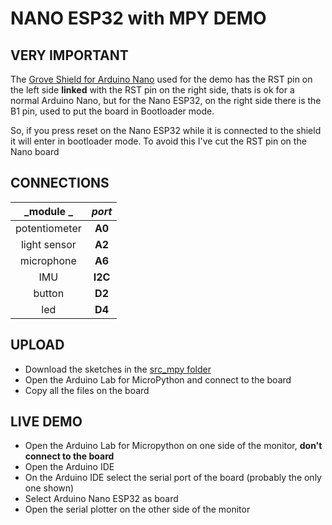 # NANO ESP32 with MPY DEMO

## VERY IMPORTANT
The [Grove Shield for Arduino Nano](https://store.arduino.cc/products/grove-shield-for-arduino-nano?queryID=undefined) used for the demo has the RST pin on the left side **linked** with the RST pin on the right side,
thats is ok for a normal Arduino Nano, but for the Nano ESP32, on the right side there is the B1 pin, used to put the board in Bootloader mode.

So, if you press reset on the Nano ESP32 while it is connected to the shield it will enter in bootloader mode. To avoid this I've cut the RST pin on the Nano board

## CONNECTIONS


|   _module _   |  _port_ |
|:-------------:|:-------:|
| potentiometer |  **A0** |
|  light sensor |  **A2** |
|   microphone  |  **A6** |
|      IMU      | **I2C** |
|     button    |  **D2** |
|      led      |  **D4** |


## UPLOAD

- Download the sketches in the [src_mpy folder](https://github.com/paolocavagnolo/volcano/tree/main/demo_01_nano-esp32/mpy_src)
- Open the Arduino Lab for MicroPython and connect to the board
- Copy all the files on the board

## LIVE DEMO

- Open the Arduino Lab for Micropython on one side of the monitor, **don't connect to the board**
- Open the Arduino IDE
- On the Arduino IDE select the serial port of the board (probably the only one shown)
- Select Arduino Nano ESP32 as board
- Open the serial plotter on the other side of the monitor

